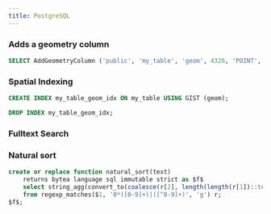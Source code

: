 ```yaml
---
title: PostgreSQL
---
```


### Adds a geometry column

```sql
SELECT AddGeometryColumn ('public', 'my_table', 'geom', 4326, 'POINT', 2);
```

### Spatial Indexing
```sql
CREATE INDEX my_table_geom_idx ON my_table USING GIST (geom);

DROP INDEX my_table_geom_idx;
```


### Fulltext Search

### Natural sort

```sql
create or replace function natural_sort(text)
    returns bytea language sql immutable strict as $f$
    select string_agg(convert_to(coalesce(r[2], length(length(r[1])::text) || length(r[1])::text || r[1]), 'SQL_ASCII'),'\x00')
    from regexp_matches($1, '0*([0-9]+)|([^0-9]+)', 'g') r;
$f$;
```